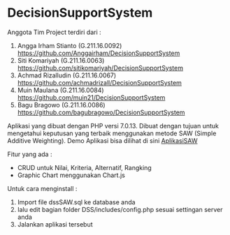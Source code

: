# DecisionSupportSystem

Anggota Tim Project terdiri dari :
1. Angga Irham Stianto  (G.211.16.0092) https://github.com/Anggairham/DecisionSupportSystem
2. Siti Komariyah       (G.211.16.0063) https://github.com/sitikomariyah/DecisionSupportSystem
3. Achmad Rizalludin    (G.211.16.0067) https://github.com/achmadrizall/DecisionSupportSystem
4. Muin Maulana         (G.211.16.0084) https://github.com/muin21/DecisionSupportSystem
5. Bagu Bragowo         (G.211.16.0086) https://github.com/bagubragowo/DecisionSupportSystem


Aplikasi yang dibuat dengan PHP versi 7.0.13. Dibuat dengan tujuan untuk mengetahui keputusan yang terbaik menggunakan metode SAW
(Simple Additive Weighting). Demo Aplikasi bisa dilihat di sini [AplikasiSAW](https://sawpemrogweb.000webhostapp.com/)

Fitur yang ada :
* CRUD untuk Nilai, Kriteria, Alternatif, Rangking
* Graphic Chart menggunakan Chart.js

Untuk cara menginstall :
1. Import file dssSAW.sql ke database anda
2. lalu edit bagian folder DSS/includes/config.php sesuai settingan server anda
3. Jalankan aplikasi tersebut

